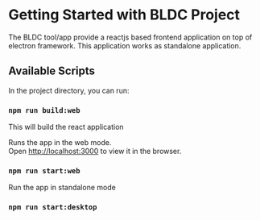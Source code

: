 # Getting Started with BLDC Project
The BLDC tool/app provide a reactjs based frontend application on top of electron framework. This application works as standalone application.

## Available Scripts

In the project directory, you can run:

### `npm run build:web`
This will build the react application


Runs the app in the web mode.\
Open [http://localhost:3000](http://localhost:3000) to view it in the browser.

### `npm run start:web`

Run the app in standalone mode

### `npm run start:desktop`


